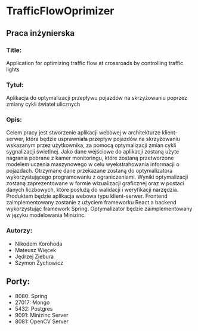 # TrafficFlowOprimizer
## Praca inżynierska

### Title:
Application for optimizing traffic flow at crossroads by controlling traffic lights

### Tytuł:
Aplikacja do optymalizacji przepływu pojazdów na skrzyżowaniu poprzez zmiany cykli świateł ulicznych

### Opis:
Celem pracy jest stworzenie aplikacji webowej w architekturze klient-serwer, która będzie usprawniała przepływ pojazdów na skrzyżowaniu wskazanym przez użytkownika, za pomocą optymalizacji zmian cykli sygnalizacji świetlnej. Jako dane wejściowe do aplikacji zostaną użyte nagrania pobrane z kamer monitoringu, które zostaną przetworzone modelem uczenia maszynowego w celu wyekstrahowania informacji o pojazdach. Otrzymane dane przekazane zostaną do optymalizatora wykorzystującego programowaniu z ograniczeniami. Wyniki optymalizacji zostaną zaprezentowane w formie wizualizacji graficznej oraz w postaci danych liczbowych, które posłużą do walidacji i weryfikacji narzędzia.
Produktem będzie aplikacja webowa typu klient-serwer. Frontend zaimplementowany zostanie z użyciem frameworku React a backend wykorzystując framework Spring. Optymalizator będzie zaimplementowany w języku modelowania Minizinc.

### Autorzy:
- Nikodem Korohoda
- Mateusz Więcek
- Jędrzej Ziebura
- Szymon Żychowicz

## Porty:
- 8080:  Spring
- 27017: Mongo
- 5432:  Postgres
- 9091:  Minizinc Server
- 8081:  OpenCV Server